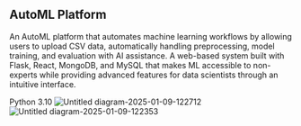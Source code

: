 ## AutoML Platform
An AutoML platform that automates machine learning workflows by
allowing users to upload CSV data, automatically handling preprocessing,
model training, and evaluation with AI assistance.
A web-based system built with Flask, React, MongoDB, and MySQL that
makes ML accessible to non-experts while providing advanced features
for data scientists through an intuitive interface.

Python 3.10
![Untitled diagram-2025-01-09-122712](https://github.com/user-attachments/assets/b785b486-c498-4822-abbd-e7dd32577b93)
![Untitled diagram-2025-01-09-122353](https://github.com/user-attachments/assets/efafde1a-19d4-4cf1-a0ca-397147628f26)
